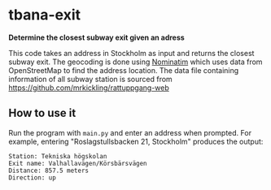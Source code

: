 # tbana-exit
**Determine the closest subway exit given an adress**

This code takes an address in Stockholm as input and returns the closest subway exit. The geocoding is done using [Nominatim](https://nominatim.org/) which uses data from OpenStreetMap to find the address location. The data file containing information of all subway station is sourced from https://github.com/mrkickling/rattuppgang-web


## How to use it

Run the program with `main.py` and enter an address when prompted. For example, entering "Roslagstullsbacken 21, Stockholm" produces the output:
```
Station: Tekniska högskolan
Exit name: Valhallavägen/Körsbärsvägen
Distance: 857.5 meters
Direction: up
```
